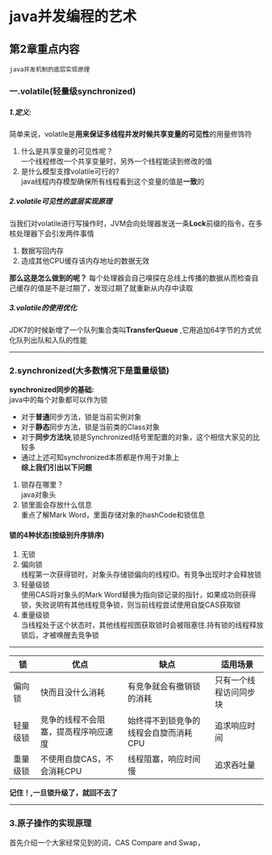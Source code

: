 # java并发编程的艺术
## 第2章重点内容
    java并发机制的底层实现原理
### 一.volatile(轻量级synchronized)
##### 1.定义:  
简单来说，volatile是**用来保证多线程并发时候共享变量的可见性**的用量修饰符  
1) 什么是共享变量的可见性呢？  
一个线程修改一个共享变量时，另外一个线程能读到修改的值  
2) 是什么模型支撑volatile可行的?  
java线程内存模型确保所有线程看到这个变量的值是**一致**的
##### 2.volatile可见性的底层实现原理
当我们对volatile进行写操作时，JVM会向处理器发送一条**Lock**前缀的指令，在多核处理器下会引发两件事情  
1) 数据写回内存
2) 造成其他CPU缓存该内存地址的数据无效  
  
**那么这是怎么做到的呢？**
每个处理器会自己嗅探在总线上传播的数据从而检查自己缓存的值是不是过期了，发现过期了就重新从内存中读取
##### 3.volatile的使用优化
JDK7的时候新增了一个队列集合类叫**TransferQueue** ,它用追加64字节的方式优化队列出队和入队的性能  

---
### 2.synchronized(大多数情况下是重量级锁)
 **synchronized同步的基础:**  
  java中的每个对象都可以作为锁
  * 对于**普通**同步方法，锁是当前实例对象
  * 对于**静态**同步方法，锁是当前类的Class对象
  * 对于**同步方法块**,锁是Synchronized括号里配置的对象，这个相信大家见的比较多
  * 通过上述可知synchronized本质都是作用于对象上  
**综上我们引出以下问题**
  1) 锁存在哪里？  
java对象头
  2) 锁里面会存放什么信息  
重点了解Mark Word，里面存储对象的hashCode和锁信息
#### 锁的4种状态(按级别升序排序)
1. 无锁
2. 偏向锁  
线程第一次获得锁时，对象头存储锁偏向的线程ID。有竞争出现时才会释放锁
3. 轻量级锁  
使用CAS将对象头的Mark Word替换为指向锁记录的指针，如果成功则获得锁，失败说明有其他线程竞争锁，则当前线程尝试使用自旋CAS获取锁
4. 重量级锁  
当线程处于这个状态时，其他线程视图获取锁时会被阻塞住.持有锁的线程释放锁后，才被唤醒去竞争锁

---

|  锁   |  优点  | 缺点   |   适用场景|
|  ----  | ----  | ----   |   ----| 
| 偏向锁  | 快而且没什么消耗 | 有竞争就会有撤销锁的消耗  |只有一个线程访问同步块 |
| 轻量级锁  | 竞争的线程不会阻塞，提高程序响应速度 | 始终得不到锁竞争的线程会自旋而消耗CPU |追求响应时间 |
| 重量级锁  | 不使用自旋CAS，不会消耗CPU | 线程阻塞，响应时间慢 | 追求吞吐量 |
**记住！,一旦锁升级了，就回不去了**

---
### 3.原子操作的实现原理
首先介绍一个大家经常见到的词，CAS
Compare and Swap，
